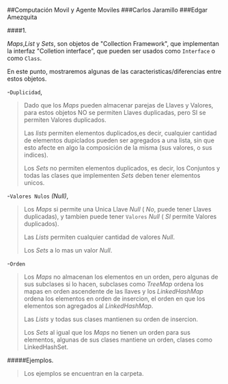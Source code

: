 ##Computación Movil y Agente Moviles
###Carlos Jaramillo
###Edgar Amezquita

####1.

*Maps*,*List* y *Sets*, son objetos de "Collection Framework", que implementan la interfaz "Colletion interface", que pueden ser usados como `Interface` o como `Class`.

En este punto, mostraremos algunas de las caracteristicas/diferencias entre estos objetos.

-`Duplicidad`, 

>Dado que los *Maps* pueden almacenar parejas de Llaves y Valores, para estos objetos NO se permiten Llaves duplicadas, pero SI se permiten Valores duplicados.
>
>Las *lists* permiten elementos duplicados,es decir, cualquier cantidad de elementos dupiclados pueden ser agregados a una lista, sin que esto afecte en algo la composición de la misma (sus valores, o sus indices).
>
>Los *Sets* no permiten elementos duplicados, es decir, los Conjuntos y todas las clases que implementen *Sets* deben tener elementos unicos.
>

-`Valores Nulos` *(Null)*,

>Los *Maps* si permite una Unica Llave *Null* ( *No*, puede tener Llaves duplicadas), y tambien puede tener `Valores` *Null* ( *SI* permite Valores duplicados).
>
>Las *Lists* permiten cualquier cantidad de valores *Null*.
>
>Los *Sets* a lo mas un valor *Null*.
>

-`Orden`

>Los *Maps* no almacenan los elementos en un orden, pero algunas de sus subclases si lo hacen, subclases como *TreeMap* ordena los mapas en orden ascendente de las llaves y los *LinkedHashMap* ordena los elementos en orden de insercion, el orden en que los elementos son agregados al *LinkedHashMap*.
>
>Las *Lists* y todas sus clases mantienen su orden de insercion.
>
>Los *Sets* al igual que los *Maps* no tienen un orden para sus elementos, algunas de sus clases mantiene un orden, clases como LinkedHashSet.


#####Ejemplos.

>Los ejemplos se encuentran en la carpeta.
